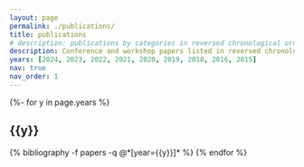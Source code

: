 ```yaml
---
layout: page
permalink: ./publications/
title: publications
# description: publications by categories in reversed chronological order. generated by jekyll-scholar.
description: Conference and workshop papers listed in reversed chronological order. * denotes equal contribution
years: [2024, 2023, 2022, 2021, 2020, 2019, 2018, 2016, 2015]
nav: true
nav_order: 1
---
```



<!-- _pages/publications.md -->
<div class="publications">
{%- for y in page.years %}
  <h2 class="year">{{y}}</h2>
  {% bibliography -f papers -q @*[year={{y}}]* %}
{% endfor %}

</div>
